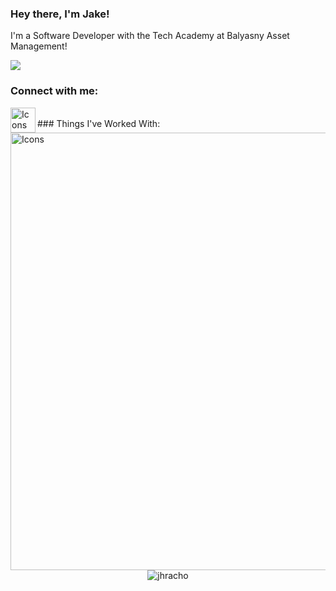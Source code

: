 ### Hey there, I'm Jake!
I'm a Software Developer with the Tech Academy at Balyasny Asset Management!

![](https://komarev.com/ghpvc/?username=your-github-username&color=green)

### Connect with me:
[<img align="left" alt="Icons" width='40px' src="https://skillicons.dev/icons?i=linkedin" />][linkedin]

<br />
### Things I've Worked With:
<img align="left" alt="Icons" width='700px' src="https://skillicons.dev/icons?i=python,react,aws,mysql,ts,html,sass,js,redux,ps,php,c,cpp,powershell,vscode" />


<br></br>
<p align="center"> <img src="https://github-readme-stats.vercel.app/api?username=jhracho&show_icons=true&theme=gotham" alt="jhracho" />

[linkedin]: https://www.linkedin.com/in/jake-hracho-61a394181
[handshake]: https://nd.joinhandshake.com/users/20129637
